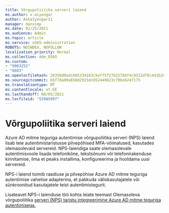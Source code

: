 ```yaml
---
title: Võrgupoliitika serveri laiend
ms.author: v-aiyengar
author: AshaIyengar21
manager: dansimp
ms.date: 02/25/2021
ms.audience: Admin
ms.topic: article
ms.service: o365-administration
ROBOTS: NOINDEX, NOFOLLOW
localization_priority: Normal
ms.collection: Adm_O365
ms.custom:
- "9003252"
- "8603"
ms.openlocfilehash: 26350d0adc665334163c5eff5f27b227bbf4c9312d76c441b2057471e99e0b30
ms.sourcegitcommit: b5f7da89a650d2915dc652449623c78be6247175
ms.translationtype: MT
ms.contentlocale: et-EE
ms.lasthandoff: 08/05/2021
ms.locfileid: "53985897"
---
```

# <a name="network-policy-server-extension"></a>Võrgupoliitika serveri laiend

Azure AD mitme teguriga autentimise võrgupoliitika serveri (NPS) laiend lisab teie autentimistaristusse pilvepõhised MFA-võimalused, kasutades olemasolevaid servereid. NPS-laiendiga saate olemasolevale autentimisvoole lisada telefonikõne, tekstsõnumi või telefonirakenduse kinnitamise, ilma et peaks installima, konfigureerima ja hooldama uusi servereid.

NPS-i laiend toimib raadiuse ja pilvepõhise Azure AD mitme teguriga autentimise vahelise adapterina, et pakkuda väliskasutajatele või sünkroonitud kasutajatele teist autentimistegurit.

Lisateavet NPS-i laienduse töö kohta leiate teemast Olemasoleva võrgupoliitika [serveri (NPS) taristu integreerimine Azure AD mitme teguriga autentimisega.](https://docs.microsoft.com/azure/active-directory/authentication/howto-mfa-nps-extension)
